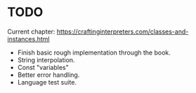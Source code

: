 # TODO

Current chapter: <https://craftinginterpreters.com/classes-and-instances.html>

- Finish basic rough implementation through the book.
- String interpolation.
- Const "variables"
- Better error handling.
- Language test suite.
